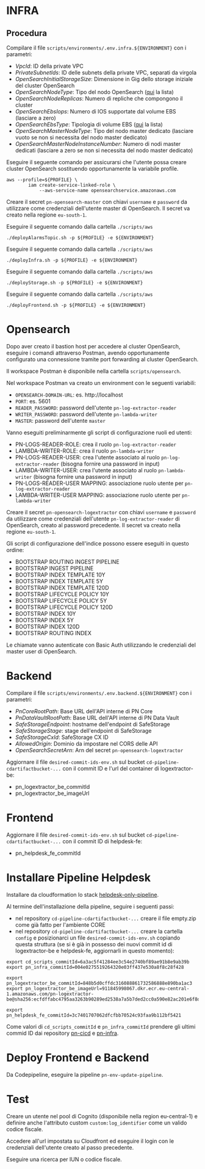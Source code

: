 # INFRA
## Procedura

Compilare il file `scripts/environments/.env.infra.${ENVIRONMENT}` con i parametri:
- *VpcId*: ID della private VPC
- *PrivateSubnetIds*: ID delle subnets della private VPC, separati da virgola
- *OpenSearchInitialStorageSize*: Dimensione in Gig dello storage iniziale del cluster OpenSearch
- *OpenSearchNodeType*: Tipo del nodo OpenSearch ([qui](https://docs.aws.amazon.com/opensearch-service/latest/developerguide/supported-instance-types.html) la lista)
- *OpenSearchNodeReplicas*: Numero di repliche che compongono il cluster
- *OpenSearchEbsIops*: Numero di IOS supportate dal volume EBS (lasciare a zero)
- *OpenSearchEbsType*: Tipologia di volume EBS ([qui](https://docs.aws.amazon.com/AWSEC2/latest/UserGuide/ebs-volume-types.html) la lista)
- *OpenSearchMasterNodeType*: Tipo del nodo master dedicato (lasciare vuoto se non si necessita del nodo master dedicato)
- *OpenSearchMasterNodeInstanceNumber*: Numero di nodi master dedicati (lasciare a zero se non si necessita del nodo master dedicato)

Eseguire il seguente comando per assicurarsi che l'utente possa creare cluster OpenSearch sostituendo opportunamente la variabile profile. 

```
aws --profile=${PROFILE} \
        iam create-service-linked-role \
            --aws-service-name opensearchservice.amazonaws.com
```

Creare il secret `pn-opensearch-master` con chiavi `username` e `password` da utilizzare come credenziali dell'utente master di OpenSearch. Il secret va creato nella regione `eu-south-1`.

Eseguire il seguente comando dalla cartella `./scripts/aws`

`./deployAlarmsTopic.sh -p ${PROFILE} -e ${ENVIRONMENT}`

Eseguire il seguente comando dalla cartella `./scripts/aws`

`./deployInfra.sh -p ${PROFILE} -e ${ENVIRONMENT}`

Eseguire il seguente comando dalla cartella `./scripts/aws`

`./deployStorage.sh -p ${PROFILE} -e ${ENVIRONMENT}`

Eseguire il seguente comando dalla cartella `./scripts/aws`

`./deployFrontend.sh -p ${PROFILE} -e ${ENVIRONMENT}`

# Opensearch
Dopo aver creato il bastion host per accedere al cluster OpenSearch, eseguire i comandi attraverso Postman, avendo opportunamente configurato una connessione tramite port forwarding al cluster OpenSearch.

Il workspace Postman è disponibile nella cartella `scripts/opensearch`.

Nel workspace Postman va creato un environment con le seguenti variabili:
- `OPENSEARCH-DOMAIN-URL`: es. http://localhost
- `PORT`: es. 5601
- `READER_PASSWORD`: password dell'utente `pn-log-extractor-reader` 
- `WRITER_PASSWORD`: password dell'utente `pn-lambda-writer` 
- `MASTER`: password dell'utente `master`

Vanno eseguiti preliminarmente gli script di configurazione ruoli ed utenti:
- PN-LOGS-READER-ROLE: crea il ruolo `pn-log-extractor-reader`
- LAMBDA-WRITER-ROLE: crea il ruolo `pn-lambda-writer`
- PN-LOGS-READER-USER: crea l'utente associato al ruolo `pn-log-extractor-reader` (bisogna fornire una password in input)
- LAMBDA-WRITER-USER: crea l'utente associato al ruolo `pn-lambda-writer` (bisogna fornire una password in input)
- PN-LOGS-READER-USER MAPPING: associazione ruolo utente per `pn-log-extractor-reader`
- LAMBDA-WRITER-USER MAPPING: associazione ruolo utente per `pn-lambda-writer`

Creare il secret `pn-opensearch-logextractor` con chiavi `username` e `password` da utilizzare come credenziali dell'utente `pn-log-extractor-reader` di OpenSearch, creato al password precedente. Il secret va creato nella regione `eu-south-1`.

Gli script di configurazione dell'indice possono essere eseguiti in questo ordine:
- BOOTSTRAP ROUTING INGEST PIPELINE
- BOOTSTRAP INGEST PIPELINE
- BOOTSTRAP INDEX TEMPLATE 10Y
- BOOTSTRAP INDEX TEMPLATE 5Y
- BOOTSTRAP INDEX TEMPLATE 120D
- BOOTSTRAP LIFECYCLE POLICY 10Y
- BOOTSTRAP LIFECYCLE POLICY 5Y
- BOOTSTRAP LIFECYCLE POLICY 120D
- BOOTSTRAP INDEX 10Y
- BOOTSTRAP INDEX 5Y
- BOOTSTRAP INDEX 120D
- BOOTSTRAP ROUTING INDEX

Le chiamate vanno autenticate con Basic Auth utilizzando le credenziali del master user di OpenSearch.

# Backend

Compilare il file `scripts/environments/.env.backend.${ENVIRONMENT}` con i parametri:
- *PnCoreRootPath*: Base URL dell'API interne di PN Core
- *PnDataVaultRootPath*: Base URL dell'API interne di PN Data Vault
- *SafeStorageEndpoint*: hostname dell'endpoint di SafeStorage
- *SafeStorageStage*: stage dell'endpoint di SafeStorage
- *SafeStorageCxId*: SafeStorage CX ID
- *AllowedOrigin*: Dominio da impostare nel CORS delle API
- *OpenSearchSecretArn*: Arn del secret `pn-opensearch-logextractor` 

Aggiornare il file `desired-commit-ids-env.sh` sul bucket `cd-pipeline-cdartifactbucket-...` con il commit ID e l'url del container di logextractor-be:
- pn_logextractor_be_commitId
- pn_logextractor_be_imageUrl

# Frontend
Aggiornare il file `desired-commit-ids-env.sh` sul bucket `cd-pipeline-cdartifactbucket-...` con il commit ID di helpdesk-fe:
- pn_helpdesk_fe_commitId

# Installare Pipeline Helpdesk
Installare da cloudformation lo stack [helpdesk-only-pipeline](https://github.com/pagopa/pn-cicd/blob/main/cd-cli/cnf-templates/helpdesk-only-pipeline.yaml).

Al termine dell'installazione della pipeline, seguire i seguenti passi:
- nel repository  `cd-pipeline-cdartifactbucket-...` creare il file empty.zip come già fatto per l'ambiente CORE
- nel repository  `cd-pipeline-cdartifactbucket-...` creare la cartella `config` e posizionarci un file `desired-commit-ids-env.sh` copiando questa struttura (se si è già in possesso dei nuovi commit id di logextractor-be e helpdesk-fe, aggiornarli in questo momento):
```
export cd_scripts_commitId=6a3ac5f41284ee3c54e2740bf89ae91b8e9ab39b
export pn_infra_commitId=004e0275519264320e03ff437e530a8f8c28f428

export pn_logextractor_be_commitId=848b5d0cffdc316088861732586888e890ba1ac3
export pn_logextractor_be_imageUrl=911845998067.dkr.ecr.eu-central-1.amazonaws.com/pn-logextractor-be@sha256:ecfdffabc4795aa3263b90289ed2538a7a5b7ded2cc0a590e82ac201e6f8dd41

export pn_helpdesk_fe_commitId=3c7401707062dfcfbb70524c93faa9b112bf5421
```

Come valori di `cd_scripts_commitId` e `pn_infra_commitId` prendere gli ultimi commid ID dai repository [pn-cicd](https://github.com/pagopa/pn-cicd) e [pn-infra](https://github.com/pagopa/pn-infra).

# Deploy Frontend e Backend
Da Codepipeline, eseguire la pipeline `pn-env-update-pipeline`.

# Test
Creare un utente nel pool di Cognito (disponibile nella region eu-central-1) e definire anche l'attributo custom `custom:log_identifier` come un valido codice fiscale.

Accedere all'url impostata su Cloudfront ed eseguire il login con le credenziali dell'utente creato al passo precedente.

Eseguire una ricerca per IUN o codice fiscale.